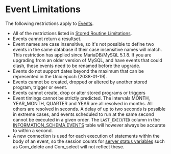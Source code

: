 # Event Limitations

The following restrictions apply to [Events](/kb/en/stored-programs-and-views-events/).

- All of the restrictions listed in [Stored Routine Limitations](/programming-customizing-mariadb/stored-routines/stored-routine-limitations/).
- Events cannot return a resultset.
- Event names are case insensitive, so it's not possible to define two events in the same database if their case insensitive names will match. This restriction has applied since MariaDB/MySQL 5.1.8. If you are upgrading from an older version of MySQL, and have events that could clash, these events need to be renamed before the upgrade.
- Events do not support dates beyond the maximum that can be represented in the Unix epoch (2038-01-19).
- Events cannot be created, dropped or altered by another stored program, trigger or event.
- Events cannot create, drop or alter stored programs or triggers
- Event timings cannot be strictly predicted. The intervals MONTH, YEAR_MONTH, QUARTER and YEAR are all resolved in months. All others are resolved in seconds. A delay of up to two seconds is possible in extreme cases, and events scheduled to run at the same second cannot be executed in a given order. The `LAST_EXECUTED` column in the [INFORMATION_SCHEMA.EVENTS](/sql-statements-structure/sql-statements/administrative-sql-statements/system-tables/information-schema/information-schema-tables/information-schema-events-table/) table will however always be accurate to within a second.
- A new connection is used for each execution of statements within the body of an event, so the session counts for [server status variables](/replication/optimization-and-tuning/system-variables/server-status-variables/) such as Com_delete and Com_select will not reflect these.